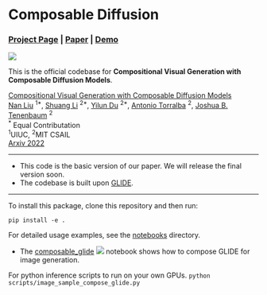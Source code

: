 # Composable Diffusion

### [Project Page](https://energy-based-model.github.io/Compositional-Visual-Generation-with-Composable-Diffusion-Models/) | [Paper](https://arxiv.org/pdf/2206.01714.pdf) | [Demo](https://huggingface.co/spaces/Shuang59/Composable-Diffusion)
[![][colab]][composable-glide]



This is the official codebase for **Compositional Visual Generation with Composable Diffusion Models**.

[Compositional Visual Generation with Composable Diffusion Models](https://energy-based-model.github.io/Compositional-Visual-Generation-with-Composable-Diffusion-Models/)
    <br>
    [Nan Liu](https://nanliu.io) <sup>1*</sup>,
    [Shuang Li](https://people.csail.mit.edu/lishuang) <sup>2*</sup>,
    [Yilun Du](https://yilundu.github.io) <sup>2*</sup>,
    [Antonio Torralba](https://groups.csail.mit.edu/vision/torralbalab/) <sup>2</sup>,
    [Joshua B. Tenenbaum](https://mitibmwatsonailab.mit.edu/people/joshua-tenenbaum/) <sup>2</sup>
    <br>
    <sup>*</sup> Equal Contributation
    <br>
    <sup>1</sup>UIUC, <sup>2</sup>MIT CSAIL
    <br>
    [Arxiv 2022](https://arxiv.org/pdf/2206.01714.pdf)



--------------------------------------------------------------------------------------------------------
* This code is the basic version of our paper. We will release the final version soon.
* The codebase is built upon [GLIDE](https://github.com/openai/glide-text2im).




--------------------------------------------------------------------------------------------------------
To install this package, clone this repository and then run:

```
pip install -e .
```


[colab]: <https://colab.research.google.com/assets/colab-badge.svg>
[composable-glide]: <https://colab.research.google.com/github/energy-based-model/Compositional-Visual-Generation-with-Composable-Diffusion-Models-PyTorch/blob/main/notebooks/compose_glide.ipynb>



For detailed usage examples, see the [notebooks](notebooks) directory.
 * The [composable_glide](notebooks/compose_glide.ipynb) [![][colab]][composable-glide] notebook shows how to compose GLIDE for image generation.


For python inference scripts to run on your own GPUs.
    ```
    python scripts/image_sample_compose_glide.py
    ``` 
 
